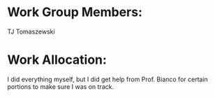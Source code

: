 # Work Group Members:
TJ Tomaszewski
# Work Allocation:
I did everything myself, but I did get help from Prof. Bianco for certain portions to make sure I was on track.

